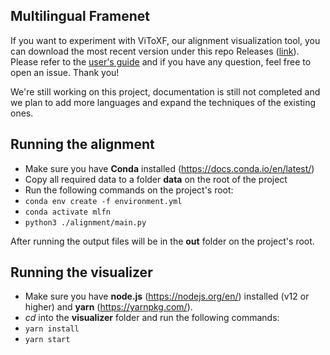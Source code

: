 ## Multilingual Framenet

If you want to experiment with ViToXF, our alignment visualization tool, you can download the most recent version under this repo Releases ([link](https://github.com/icsi-berkeley/framenet-multilingual-alignment/releases)). Please refer to the [user's guide](https://github.com/icsi-berkeley/framenet-multilingual-alignment/blob/master/ViToXFUserGuide.md) and if you have any question, feel free to open an issue. Thank you!

We're still working on this project, documentation is still not completed and we plan to add more languages and expand the techniques of the existing ones. 

## Running the alignment
 - Make sure you have **Conda** installed (https://docs.conda.io/en/latest/)
 - Copy all required data to a folder **data** on the root of the project
 - Run the following commands on the project's root:
 - `conda env create -f environment.yml`
 - `conda activate mlfn`
 - `python3 ./alignment/main.py`

After running the output files will be in the **out** folder on the project's root.

## Running the visualizer
 - Make sure you have **node.js** (https://nodejs.org/en/) installed (v12 or higher) and **yarn** (https://yarnpkg.com/). 
- *cd* into the **visualizer** folder and run the following commands:
- `yarn install`
- `yarn start`
